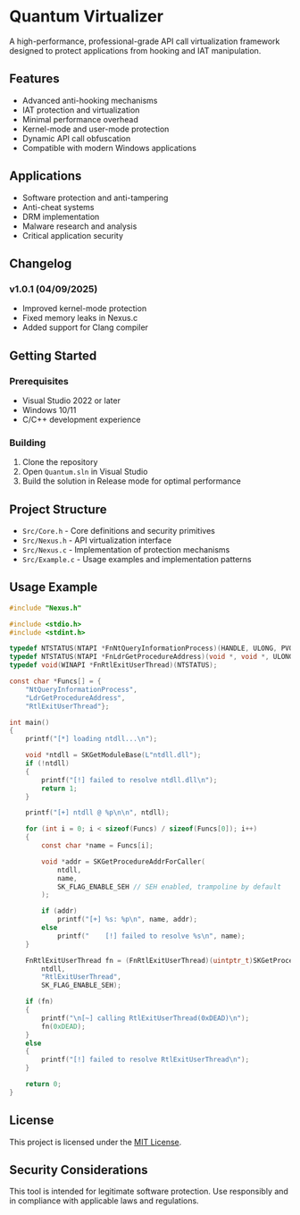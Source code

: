 # Quantum Virtualizer

A high-performance, professional-grade API call virtualization framework designed to protect applications from hooking and IAT manipulation.

## Features

- Advanced anti-hooking mechanisms
- IAT protection and virtualization
- Minimal performance overhead
- Kernel-mode and user-mode protection
- Dynamic API call obfuscation
- Compatible with modern Windows applications

## Applications

- Software protection and anti-tampering
- Anti-cheat systems
- DRM implementation
- Malware research and analysis
- Critical application security

## Changelog

### v1.0.1 (04/09/2025)

- Improved kernel-mode protection
- Fixed memory leaks in Nexus.c
- Added support for Clang compiler

## Getting Started

### Prerequisites

- Visual Studio 2022 or later
- Windows 10/11
- C/C++ development experience

### Building

1. Clone the repository
2. Open `Quantum.sln` in Visual Studio
3. Build the solution in Release mode for optimal performance

## Project Structure

- `Src/Core.h` - Core definitions and security primitives
- `Src/Nexus.h` - API virtualization interface
- `Src/Nexus.c` - Implementation of protection mechanisms
- `Src/Example.c` - Usage examples and implementation patterns

## Usage Example

```c
#include "Nexus.h"

#include <stdio.h>
#include <stdint.h>

typedef NTSTATUS(NTAPI *FnNtQueryInformationProcess)(HANDLE, ULONG, PVOID, ULONG, PULONG);
typedef NTSTATUS(NTAPI *FnLdrGetProcedureAddress)(void *, void *, ULONG, void **);
typedef void(WINAPI *FnRtlExitUserThread)(NTSTATUS);

const char *Funcs[] = {
    "NtQueryInformationProcess",
    "LdrGetProcedureAddress",
    "RtlExitUserThread"};

int main()
{
    printf("[*] loading ntdll...\n");

    void *ntdll = SKGetModuleBase(L"ntdll.dll");
    if (!ntdll)
    {
        printf("[!] failed to resolve ntdll.dll\n");
        return 1;
    }

    printf("[+] ntdll @ %p\n\n", ntdll);

    for (int i = 0; i < sizeof(Funcs) / sizeof(Funcs[0]); i++)
    {
        const char *name = Funcs[i];

        void *addr = SKGetProcedureAddrForCaller(
            ntdll,
            name,
            SK_FLAG_ENABLE_SEH // SEH enabled, trampoline by default
        );

        if (addr)
            printf("[+] %s: %p\n", name, addr);
        else
            printf("    [!] failed to resolve %s\n", name);
    }

    FnRtlExitUserThread fn = (FnRtlExitUserThread)(uintptr_t)SKGetProcedureAddrForCaller(
        ntdll,
        "RtlExitUserThread",
        SK_FLAG_ENABLE_SEH);

    if (fn)
    {
        printf("\n[~] calling RtlExitUserThread(0xDEAD)\n");
        fn(0xDEAD);
    }
    else
    {
        printf("[!] failed to resolve RtlExitUserThread\n");
    }

    return 0;
}
```

## License

This project is licensed under the [MIT License](LICENSE).

## Security Considerations

This tool is intended for legitimate software protection. Use responsibly and in compliance with applicable laws and regulations.
